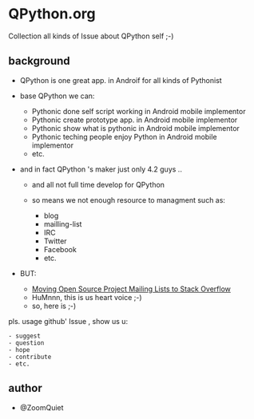 # QPython.org

Collection all kinds of Issue about QPython self ;-)

## background

- QPython is one great app. in Androif for all kinds of Pythonist
- base QPython we can:

    - Pythonic done self script working in Android mobile implementor
    - Pythonic create prototype app. in Android mobile implementor
    - Pythonic show what is pythonic in Android mobile implementor
    - Pythonic teching people enjoy Python in Android mobile implementor
    - etc.

- and in fact QPython 's maker just only 4.2 guys ..

    - and all not full time develop for QPython
    - so means we not enough resource to managment such as:

        - blog
        - mailling-list
        - IRC
        - Twitter
        - Facebook
        - etc.

- BUT:

    - [Moving Open Source Project Mailing Lists to Stack Overflow](http://robots.thoughtbot.com/moving-open-source-project-mailing-lists-to-stack-overflow)
    - HuMnnn, this is us heart voice ;-)
    - so, here is ;-)

pls. usage github' Issue , show us u:
    
    - suggest
    - question
    - hope
    - contribute
    - etc.


## author

- @ZoomQuiet

